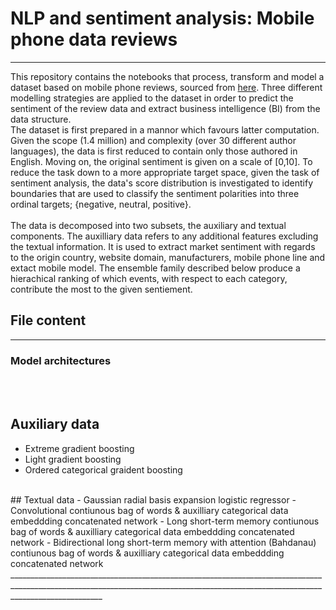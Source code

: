 # NLP and sentiment analysis: Mobile phone data reviews 
___________________________________________________________________________________________________________________________________________________________________________________

This repository contains the notebooks that process, transform and model a dataset based on mobile phone reviews, sourced from [here](https://www.kaggle.com/masaladata/14-million-cell-phone-reviews). Three different modelling strategies are applied to the dataset in order to predict the sentiment of the review data and extract business intelligence (BI) from the data structure. 
<br>
The dataset is first prepared in a mannor which favours latter computation. Given the scope (1.4 million) and complexity (over 30 different author languages), the data is first reduced to contain only those authored in English. Moving on, the original sentiment is given on a scale of [0,10]. To reduce the task down to a more appropriate target space,  given the task of sentiment analysis, the data's score distribution is investigated to identify boundaries that are used to classify the sentiment polarities into three ordinal targets; {negative, neutral, positive}.    
<br>
The data is decomposed into two subsets, the auxiliary and textual components. The auxilliary data refers to any additional features excluding the textual information. It is used to extract market sentiment with regards to the origin country, website domain, manufacturers, mobile phone line and extact mobile model. The ensemble family described below produce a hierachical ranking of which events, with respect to each category, contribute the most to the given sentiement.
<br>
## File content
___________________________________________________________________________________________________________________________________________________________________________________
### Model architectures
<br><br>
## Auxiliary data
- Extreme gradient boosting 
- Light gradient boosting
- Ordered categorical graident boosting
<br>
## Textual data
- Gaussian radial basis expansion logistic regressor 
- Convolutional contiunous bag of words & auxilliary categorical data embeddding concatenated network 
- Long short-term memory contiunous bag of words & auxilliary categorical data embeddding concatenated network 
- Bidirectional long short-term memory with attention (Bahdanau) contiunous bag of words & auxilliary categorical data embeddding concatenated network 
___________________________________________________________________________________________________________________________________________________________________________________
